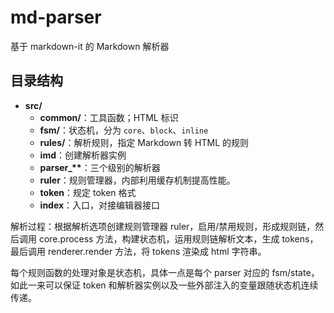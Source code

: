 # md-parser

基于 markdown-it 的 Markdown 解析器

## 目录结构

- **src/**
  - **common/**：工具函数；HTML 标识
  - **fsm/**：状态机，分为 `core`、`block`、`inline`
  - **rules/**：解析规则，指定 Markdown 转 HTML 的规则
  - **imd**：创建解析器实例
  - **parser\_\*\***：三个级别的解析器
  - **ruler**：规则管理器，内部利用缓存机制提高性能。
  - **token**：规定 token 格式
  - **index**：入口，对接编辑器接口

解析过程：根据解析选项创建规则管理器 ruler，启用/禁用规则，形成规则链，然后调用 core.process 方法，构建状态机，运用规则链解析文本，生成 tokens，最后调用 renderer.render 方法，将 tokens 渲染成 html 字符串。

每个规则函数的处理对象是状态机，具体一点是每个 parser 对应的 fsm/state，如此一来可以保证 token 和解析器实例以及一些外部注入的变量跟随状态机连续传递。
